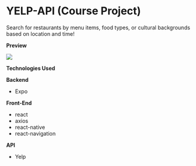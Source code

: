 # YELP-API (Course Project)

Search for restaurants by menu items, food types, or cultural backgrounds based on location and time!

**Preview**

![](wiki.gif)

**Technologies Used**

**Backend**

- Expo

**Front-End**

- react
- axios
- react-native
- react-navigation

**API**

- Yelp
